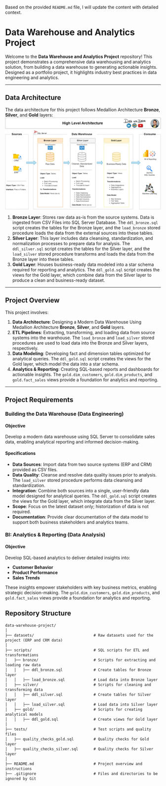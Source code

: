 Based on the provided `README.md` file, I will update the content with detailed context.

# Data Warehouse and Analytics Project

Welcome to the **Data Warehouse and Analytics Project** repository! 
This project demonstrates a comprehensive data warehousing and analytics solution, from building a data warehouse to generating actionable insights. Designed as a portfolio project, it highlights industry best practices in data engineering and analytics.

---
## Data Architecture

The data architecture for this project follows Medallion Architecture **Bronze**, **Silver**, and **Gold** layers:
![Data Architecture](docs/data_architecture.png)

1. **Bronze Layer**: Stores raw data as-is from the source systems. Data is ingested from CSV Files into SQL Server Database. The `ddl_bronze.sql` script creates the tables for the Bronze layer, and the `load_bronze` stored procedure loads the data from the external sources into these tables.
2. **Silver Layer**: This layer includes data cleansing, standardization, and normalization processes to prepare data for analysis. The `ddl_silver.sql` script creates the tables for the Silver layer, and the `load_silver` stored procedure transforms and loads the data from the Bronze layer into these tables.
3. **Gold Layer**: Houses business-ready data modeled into a star schema required for reporting and analytics. The `ddl_gold.sql` script creates the views for the Gold layer, which combine data from the Silver layer to produce a clean and business-ready dataset.

---
## Project Overview

This project involves:

1. **Data Architecture**: Designing a Modern Data Warehouse Using Medallion Architecture **Bronze**, **Silver**, and **Gold** layers.
2. **ETL Pipelines**: Extracting, transforming, and loading data from source systems into the warehouse. The `load_bronze` and `load_silver` stored procedures are used to load data into the Bronze and Silver layers, respectively.
3. **Data Modeling**: Developing fact and dimension tables optimized for analytical queries. The `ddl_gold.sql` script creates the views for the Gold layer, which model the data into a star schema.
4. **Analytics & Reporting**: Creating SQL-based reports and dashboards for actionable insights. The `gold.dim_customers`, `gold.dim_products`, and `gold.fact_sales` views provide a foundation for analytics and reporting.

---
## Project Requirements

### Building the Data Warehouse (Data Engineering)

#### Objective
Develop a modern data warehouse using SQL Server to consolidate sales data, enabling analytical reporting and informed decision-making.

#### Specifications
- **Data Sources**: Import data from two source systems (ERP and CRM) provided as CSV files.
- **Data Quality**: Cleanse and resolve data quality issues prior to analysis. The `load_silver` stored procedure performs data cleansing and standardization.
- **Integration**: Combine both sources into a single, user-friendly data model designed for analytical queries. The `ddl_gold.sql` script creates the views for the Gold layer, which integrate data from the Silver layer.
- **Scope**: Focus on the latest dataset only; historization of data is not required.
- **Documentation**: Provide clear documentation of the data model to support both business stakeholders and analytics teams.

### BI: Analytics & Reporting (Data Analysis)

#### Objective
Develop SQL-based analytics to deliver detailed insights into:
- **Customer Behavior**
- **Product Performance**
- **Sales Trends**

These insights empower stakeholders with key business metrics, enabling strategic decision-making. The `gold.dim_customers`, `gold.dim_products`, and `gold.fact_sales` views provide a foundation for analytics and reporting.

## Repository Structure
```
data-warehouse-project/
│
├── datasets/                           # Raw datasets used for the project (ERP and CRM data)
│
├── scripts/                            # SQL scripts for ETL and transformations
│   ├── bronze/                         # Scripts for extracting and loading raw data
│   │   ├── ddl_bronze.sql              # Create tables for Bronze layer
│   │   ├── load_bronze.sql             # Load data into Bronze layer
│   ├── silver/                         # Scripts for cleaning and transforming data
│   │   ├── ddl_silver.sql              # Create tables for Silver layer
│   │   ├── load_silver.sql             # Load data into Silver layer
│   ├── gold/                           # Scripts for creating analytical models
│   │   ├── ddl_gold.sql                # Create views for Gold layer
│
├── tests/                              # Test scripts and quality files
│   ├── quality_checks_gold.sql         # Quality checks for Gold layer
│   ├── quality_checks_silver.sql       # Quality checks for Silver layer
│
├── README.md                           # Project overview and instructions
├── .gitignore                          # Files and directories to be ignored by Git